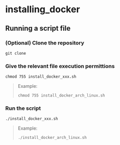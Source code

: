 # installing_docker

## Running a script file

### (Optional) Clone the repository 
```
git clone 
```
### Give the relevant file execution permittions
```
chmod 755 install_docker_xxx.sh
```
> Example:
> ```
> chmod 755 install_docker_arch_linux.sh
> ```
### Run the script
```
./install_docker_xxx.sh
```
> Example:
> ```
> ./install_docker_arch_linux.sh
> ```
